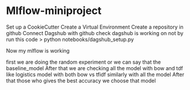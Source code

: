 Mlflow-miniproject
==============================
Set up a CookieCutter 
Create a Virtual Environment
Create a repository in github
Connect Dagshub with github 
check dagshub is working on not by run this code >
 python notebooks/dagshub_setup.py

 Now my mlflow is working 
 
first we are doing the random experiment or we can say that the baseline_model 
After that we are checking all the model with bow and tdf like logistics model with both bow vs tfidf similarly with all the model
After that those who gives the best accuracy we choose that model 